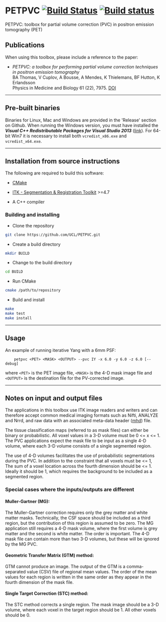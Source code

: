 # PETPVC [![Build Status](https://travis-ci.org/UCL/PETPVC.svg?branch=master)](https://travis-ci.org/UCL/PETPVC) [![Build status](https://ci.appveyor.com/api/projects/status/7kk9ua9r0lybinwa/branch/master?svg=true)](https://ci.appveyor.com/project/bathomas/petpvc/branch/master)
PETPVC: toolbox for partial volume correction (PVC) in positron emission tomography (PET)

## Publications
When using this toolbox, please include a reference to the paper:
- <i>PETPVC: a toolbox for performing partial volume correction techniques in positron emission tomography</i><br/>BA Thomas, V Cuplov, A Bousse, A Mendes, K Thielemans, BF Hutton, K Erlandsson<br/>Physics in Medicine and Biology 61 (22), 7975. [DOI](http://dx.doi.org/10.1088/0031-9155/61/22/7975)

---
## Pre-built binaries

Binaries for Linux, Mac and Windows are provided in the 'Release' section on Github. When running the Windows version, you must have installed the ***Visual C++ Redistributable Packages for Visual Studio 2013*** ([link](https://www.microsoft.com/en-GB/download/details.aspx?id=40784)). For 64-bit Win7 it is necessary to install both ```vcredist_x86.exe``` and ```vcredist_x64.exe```.

---
## Installation from source instructions

The following are required to build this software:

- [CMake](http://www.cmake.org/)

- [ITK - Segmentation & Registration Toolkit](http://www.itk.org) >=4.7

- A C++ compiler
	
### Building and installing
- Clone the repository
```bash
git clone https://github.com/UCL/PETPVC.git
```
- Create a build directory
```bash
mkdir BUILD
```
- Change to the build directory
```bash
cd BUILD
```
- Run CMake
```bash
cmake /path/to/repository
```
- Build and install
```bash
make
make test
make install
```
---

## Usage

An example of running iterative Yang with a 6mm PSF:

```
	petpvc <PET> <MASK> <OUTPUT> --pvc IY -x 6.0 -y 6.0 -z 6.0 [--debug]
```
where ```<PET>``` is the PET image file, ```<MASK>``` is the 4-D mask image file and ```<OUTPUT>``` is the destination file for the PV-corrected image.

---
## Notes on input and output files
The applications in this toolbox use ITK image readers and writers and can
therefore accept common medical imaging formats such as Nifti, ANALYZE and Nrrd, and raw data with an associated meta-data header ([mhd](http://www.itk.org/Wiki/ITK/MetaIO/Documentation#ITK_MetaIO)) file.

The tissue classification maps (referred to as mask files) can either be binary or probabilistic. All voxel values in a 3-D volume must be 0 <= x <= 1. The PVC applications expect the mask file to be input as a single 4-D volume, where each 3-D volume consists of a single segmented region. 

The use of 4-D volumes facilitates the use of probabilistic segmentations during the PVC. In addition to the constraint that all voxels must be <= 1,  The sum of a voxel location across the fourth dimension should be <= 1. Ideally it should be 1, which requires the background to be included as a segmented region.

### Special cases where the inputs/outputs are different
#### Muller-Gartner (MG):
The Muller-Gartner correction requires only the grey matter and white
matter masks. Technically, the CSF space should be included as a third 
region, but the contribution of this region is assumed to be zero. The 
MG application still requires a 4-D mask volume, where the first volume is
grey matter and the second is white matter. The order is important. The 
4-D mask file can contain more than two 3-D volumes, but these will be 
ignored by the MG PVC.

#### Geometric Transfer Matrix (GTM) method:
GTM cannot produce an image. The output of the GTM is a 
comma-separated value (CSV) file of regional mean values. The order of the
mean values for each region is written in the same order as they appear in
the fourth dimension of the mask file.

#### Single Target Correction (STC) method:
The STC method corrects a single region. The mask image should be a 3-D volume, where each voxel in the target region should be 1. All other voxels should be 0. 
